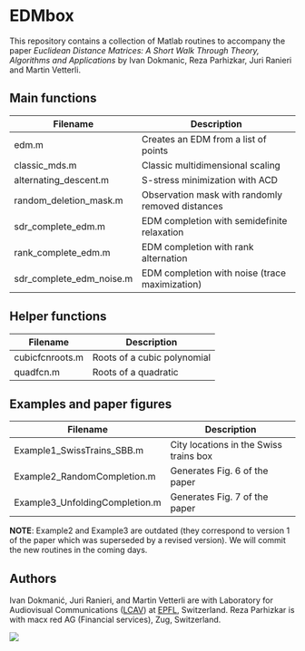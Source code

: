 # EDMbox

This repository contains a collection of Matlab routines to accompany the paper
_Euclidean Distance Matrices: A Short Walk Through Theory, Algorithms and Applications_ by Ivan
Dokmanic, Reza Parhizkar, Juri Ranieri and Martin Vetterli.

## Main functions

| Filename                 | Description                                      |
| -----------------        | -------------------                              |
| edm.m                    | Creates an EDM from a list of points             |
| classic_mds.m            | Classic multidimensional scaling                 |
| alternating_descent.m    | S-stress minimization with ACD                   |
| random_deletion_mask.m   | Observation mask with randomly removed distances |
| sdr_complete_edm.m       | EDM completion with semidefinite relaxation      |
| rank_complete_edm.m      | EDM completion with rank alternation             |
| sdr_complete_edm_noise.m | EDM completion with noise (trace maximization)   |


## Helper functions

| Filename          | Description                 |
| ----------------- | -------------------         |
| cubicfcnroots.m   | Roots of a cubic polynomial |
| quadfcn.m         | Roots of a quadratic        |

## Examples and paper figures

| Filename                       | Description                            |
| -----------------              | -------------------                    |
| Example1_SwissTrains_SBB.m     | City locations in the Swiss trains box |
| Example2_RandomCompletion.m    | Generates Fig. 6 of the paper          |
| Example3_UnfoldingCompletion.m | Generates Fig. 7 of the paper          |

__NOTE__: Example2 and Example3 are outdated (they correspond to version 1 of the paper which was superseded by a revised version). We will commit the new routines in the coming days.

## Authors

Ivan Dokmanić, Juri Ranieri, and Martin Vetterli are with Laboratory for
Audiovisual Communications ([LCAV](http://lcav.epfl.ch)) at [EPFL](http://www.epfl.ch), Switzerland. Reza Parhizkar is with macx red AG (Financial services), Zug, Switzerland.

<img src="http://lcav.epfl.ch/files/content/sites/lcav/files/images/Home/LCAV_anim_200.gif">
